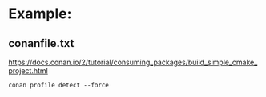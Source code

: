 # Example:
## conanfile.txt
https://docs.conan.io/2/tutorial/consuming_packages/build_simple_cmake_project.html

```
conan profile detect --force
```
